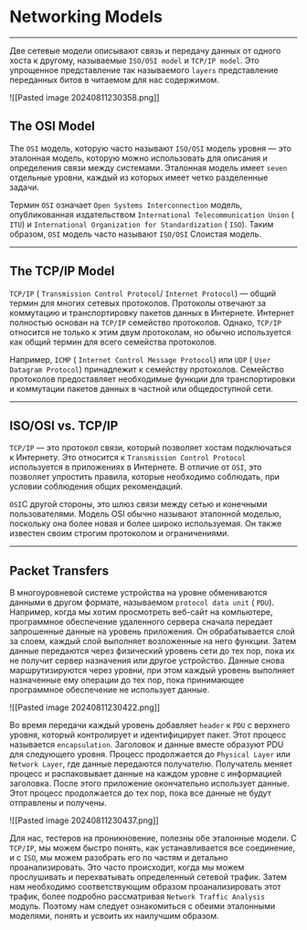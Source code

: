 
# Networking Models

---

Две сетевые модели описывают связь и передачу данных от одного хоста к другому, называемые `ISO/OSI model` и `TCP/IP model`. Это упрощенное представление так называемого `layers` представление переданных битов в читаемом для нас содержимом.

![[Pasted image 20240811230358.png]]

## The OSI Model

The `OSI` модель, которую часто называют `ISO/OSI` модель уровня — это эталонная модель, которую можно использовать для описания и определения связи между системами. Эталонная модель имеет `seven` отдельные уровни, каждый из которых имеет четко разделенные задачи.

Термин `OSI` означает `Open Systems Interconnection` модель, опубликованная издательством `International Telecommunication Union` ( `ITU`) и `International Organization for Standardization` ( `ISO`). Таким образом, `OSI` модель часто называют `ISO/OSI` Слоистая модель.

---

## The TCP/IP Model

`TCP/IP` ( `Transmission Control Protocol`/ `Internet Protocol`) — общий термин для многих сетевых протоколов. Протоколы отвечают за коммутацию и транспортировку пакетов данных в Интернете. Интернет полностью основан на `TCP/IP` семейство протоколов. Однако, `TCP/IP` относится не только к этим двум протоколам, но обычно используется как общий термин для всего семейства протоколов.

Например, `ICMP` ( `Internet Control Message Protocol`) или `UDP` ( `User Datagram Protocol`) принадлежит к семейству протоколов. Семейство протоколов предоставляет необходимые функции для транспортировки и коммутации пакетов данных в частной или общедоступной сети.

---

## ISO/OSI vs. TCP/IP

`TCP/IP` — это протокол связи, который позволяет хостам подключаться к Интернету. Это относится к `Transmission Control Protocol` используется в приложениях в Интернете. В отличие от `OSI`, это позволяет упростить правила, которые необходимо соблюдать, при условии соблюдения общих рекомендаций.

`OSI`С другой стороны, это шлюз связи между сетью и конечными пользователями. Модель OSI обычно называют эталонной моделью, поскольку она более новая и более широко используемая. Он также известен своим строгим протоколом и ограничениями.

---

## Packet Transfers

В многоуровневой системе устройства на уровне обмениваются данными в другом формате, называемом `protocol data unit` ( `PDU`). Например, когда мы хотим просмотреть веб-сайт на компьютере, программное обеспечение удаленного сервера сначала передает запрошенные данные на уровень приложения. Он обрабатывается слой за слоем, каждый слой выполняет возложенные на него функции. Затем данные передаются через физический уровень сети до тех пор, пока их не получит сервер назначения или другое устройство. Данные снова маршрутизируются через уровни, при этом каждый уровень выполняет назначенные ему операции до тех пор, пока принимающее программное обеспечение не использует данные.

![[Pasted image 20240811230422.png]]

Во время передачи каждый уровень добавляет `header` к `PDU` с верхнего уровня, который контролирует и идентифицирует пакет. Этот процесс называется `encapsulation`. Заголовок и данные вместе образуют PDU для следующего уровня. Процесс продолжается до `Physical Layer` или `Network Layer`, где данные передаются получателю. Получатель меняет процесс и распаковывает данные на каждом уровне с информацией заголовка. После этого приложение окончательно использует данные. Этот процесс продолжается до тех пор, пока все данные не будут отправлены и получены.

![[Pasted image 20240811230437.png]]

Для нас, тестеров на проникновение, полезны обе эталонные модели. С `TCP/IP`, мы можем быстро понять, как устанавливается все соединение, и с `ISO`, мы можем разобрать его по частям и детально проанализировать. Это часто происходит, когда мы можем прослушивать и перехватывать определенный сетевой трафик. Затем нам необходимо соответствующим образом проанализировать этот трафик, более подробно рассматривая `Network Traffic Analysis` модуль. Поэтому нам следует ознакомиться с обеими эталонными моделями, понять и усвоить их наилучшим образом.